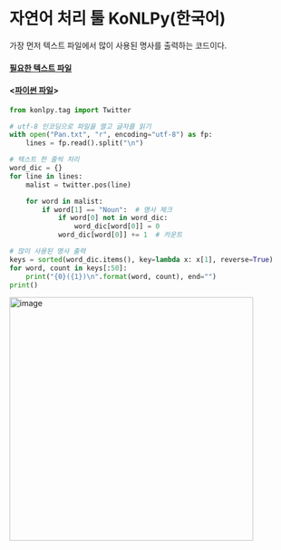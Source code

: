 # 자연어 처리 툴 KoNLPy(한국어) 

가장 먼저 텍스트 파일에서 많이 사용된 명사를 출력하는 코드이다.

#### [필요한 텍스트 파일](Pan.txt)

#### <[파이썬 파일](konlpy.py)>

```Python
from konlpy.tag import Twitter

# utf-8 인코딩으로 파일을 열고 글자를 읽기
with open("Pan.txt", "r", encoding="utf-8") as fp:
    lines = fp.read().split("\n")

# 텍스트 한 줄씩 처리
word_dic = {}
for line in lines:
    malist = twitter.pos(line)

    for word in malist:
        if word[1] == "Noun":  # 명사 체크
            if word[0] not in word_dic:
                word_dic[word[0]] = 0
            word_dic[word[0]] += 1  # 카운트

# 많이 사용된 명사 출력
keys = sorted(word_dic.items(), key=lambda x: x[1], reverse=True)
for word, count in keys[:50]:
    print("{0}({1})\n".format(word, count), end="")
print()
```

<img width="430" alt="image" src="https://github.com/CharmStrange/Project/assets/105769152/4e9a8c5f-6420-4eb0-94b0-6681107fb201">
